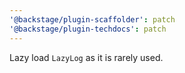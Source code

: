 ```yaml
---
'@backstage/plugin-scaffolder': patch
'@backstage/plugin-techdocs': patch
---
```


Lazy load `LazyLog` as it is rarely used.
